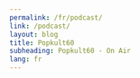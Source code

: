 ```yaml
---
permalink: /fr/podcast/
link: /podcast/
layout: blog
title: Popkult60
subheading: Popkult60 - On Air
lang: fr
---
```

